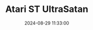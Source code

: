 ---
layout: post
title: Atari ST UltraSatan
summary: 
date: '2024-08-29 11:33:00'
tags: [Atari, Atari ST, Storage Devices]
---